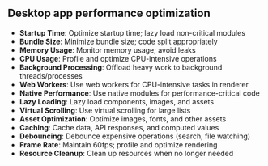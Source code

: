 ## Desktop app performance optimization

- **Startup Time**: Optimize startup time; lazy load non-critical modules
- **Bundle Size**: Minimize bundle size; code split appropriately
- **Memory Usage**: Monitor memory usage; avoid leaks
- **CPU Usage**: Profile and optimize CPU-intensive operations
- **Background Processing**: Offload heavy work to background threads/processes
- **Web Workers**: Use web workers for CPU-intensive tasks in renderer
- **Native Performance**: Use native modules for performance-critical code
- **Lazy Loading**: Lazy load components, images, and assets
- **Virtual Scrolling**: Use virtual scrolling for large lists
- **Asset Optimization**: Optimize images, fonts, and other assets
- **Caching**: Cache data, API responses, and computed values
- **Debouncing**: Debounce expensive operations (search, file watching)
- **Frame Rate**: Maintain 60fps; profile and optimize rendering
- **Resource Cleanup**: Clean up resources when no longer needed
